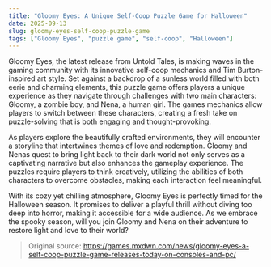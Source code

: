 ```yaml
---
title: "Gloomy Eyes: A Unique Self-Coop Puzzle Game for Halloween"
date: 2025-09-13
slug: gloomy-eyes-self-coop-puzzle-game
tags: ["Gloomy Eyes", "puzzle game", "self-coop", "Halloween"]
---
```


Gloomy Eyes, the latest release from Untold Tales, is making waves in the gaming community with its innovative self-coop mechanics and Tim Burton-inspired art style. Set against a backdrop of a sunless world filled with both eerie and charming elements, this puzzle game offers players a unique experience as they navigate through challenges with two main characters: Gloomy, a zombie boy, and Nena, a human girl. The games mechanics allow players to switch between these characters, creating a fresh take on puzzle-solving that is both engaging and thought-provoking.

As players explore the beautifully crafted environments, they will encounter a storyline that intertwines themes of love and redemption. Gloomy and Nenas quest to bring light back to their dark world not only serves as a captivating narrative but also enhances the gameplay experience. The puzzles require players to think creatively, utilizing the abilities of both characters to overcome obstacles, making each interaction feel meaningful.

With its cozy yet chilling atmosphere, Gloomy Eyes is perfectly timed for the Halloween season. It promises to deliver a playful thrill without diving too deep into horror, making it accessible for a wide audience. As we embrace the spooky season, will you join Gloomy and Nena on their adventure to restore light and love to their world?
> Original source: https://games.mxdwn.com/news/gloomy-eyes-a-self-coop-puzzle-game-releases-today-on-consoles-and-pc/